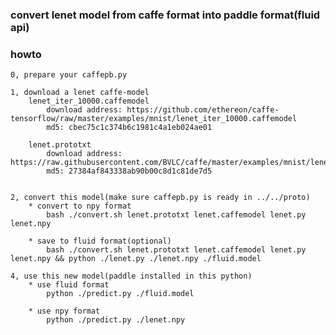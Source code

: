 ### convert lenet model from caffe format into paddle format(fluid api)

### howto
    0, prepare your caffepb.py

    1, download a lenet caffe-model
        lenet_iter_10000.caffemodel
            download address: https://github.com/ethereon/caffe-tensorflow/raw/master/examples/mnist/lenet_iter_10000.caffemodel
            md5: cbec75c1c374b6c1981c4a1eb024ae01  

        lenet.prototxt
            download address: https://raw.githubusercontent.com/BVLC/caffe/master/examples/mnist/lenet.prototxt
            md5: 27384af843338ab90b00c8d1c81de7d5


    2, convert this model(make sure caffepb.py is ready in ../../proto)
        * convert to npy format
            bash ./convert.sh lenet.prototxt lenet.caffemodel lenet.py lenet.npy

        * save to fluid format(optional)
            bash ./convert.sh lenet.prototxt lenet.caffemodel lenet.py lenet.npy && python ./lenet.py ./lenet.npy ./fluid.model

    4, use this new model(paddle installed in this python)
        * use fluid format
            python ./predict.py ./fluid.model

        * use npy format
            python ./predict.py ./lenet.npy

